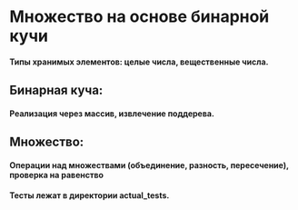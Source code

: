 
# Множество на основе бинарной кучи
#### Типы хранимых элементов: целые числа, вещественные числа.
## Бинарная кучa:
#### Реализация через массив, извлечение поддерева.
## Множество:
#### Операции над множествами (объединение, разность, пересечение), проверка на равенство
#### Тесты лежат в директории actual_tests.
